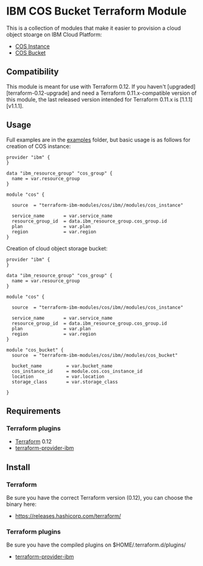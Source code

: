 # IBM COS Bucket Terraform Module

This is a collection of modules that make it easier to provision a cloud object stoarge on IBM Cloud Platform:
* [COS Instance](modules/cos_instance)
* [COS Bucket](modules/cos_bucket)

## Compatibility

This module is meant for use with Terraform 0.12. If you haven't
[upgraded][terraform-0.12-upgrade] and need a Terraform 0.11.x-compatible
version of this module, the last released version intended for Terraform 0.11.x
is [1.1.1][v1.1.1].

## Usage

Full examples are in the [examples](./examples/) folder, but basic usage is as follows for creation of COS instance:

```hcl
provider "ibm" {
}

data "ibm_resource_group" "cos_group" {
  name = var.resource_group
}

module "cos" {
  
  source  = "terraform-ibm-modules/cos/ibm//modules/cos_instance"
  
  service_name       = var.service_name
  resource_group_id  = data.ibm_resource_group.cos_group.id
  plan               = var.plan
  region             = var.region
}

```

Creation of cloud object storage bucket:

```hcl
provider "ibm" {
}

data "ibm_resource_group" "cos_group" {
  name = var.resource_group
}

module "cos" {
  
  source  = "terraform-ibm-modules/cos/ibm//modules/cos_instance"
  
  service_name       = var.service_name
  resource_group_id  = data.ibm_resource_group.cos_group.id
  plan               = var.plan
  region             = var.region
}

module "cos_bucket" {
  source  = "terraform-ibm-modules/cos/ibm//modules/cos_bucket"

  bucket_name         = var.bucket_name
  cos_instance_id     = module.cos.cos_instance_id  
  location            = var.location
  storage_class       = var.storage_class

}
```

## Requirements

### Terraform plugins

- [Terraform](https://www.terraform.io/downloads.html) 0.12
- [terraform-provider-ibm](https://github.com/IBM-Cloud/terraform-provider-ibm) 

## Install

### Terraform

Be sure you have the correct Terraform version (0.12), you can choose the binary here:
- https://releases.hashicorp.com/terraform/

### Terraform plugins

Be sure you have the compiled plugins on $HOME/.terraform.d/plugins/

- [terraform-provider-ibm](https://github.com/IBM-Cloud/terraform-provider-ibm) 
